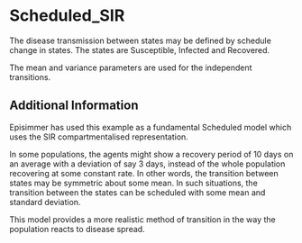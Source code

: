 # Scheduled_SIR
The disease transmission between states may be defined by schedule change in states. The states are Susceptible, Infected and Recovered.

The mean and variance parameters are used for the independent transitions.


## Additional Information
Episimmer has used this example as a fundamental Scheduled model which uses the SIR compartmentalised representation.

In some populations, the agents might show a recovery period of 10 days on an average with a deviation of say 3 days, instead of the whole population recovering at some constant rate. In other words, the transition between states may be symmetric about some mean. In such situations, the transition between the states can be scheduled with some mean and standard deviation.

This model provides a more realistic method of transition in the way the population reacts to disease spread.
